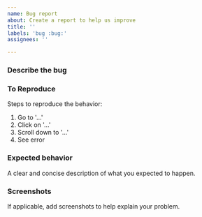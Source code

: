 ```yaml
---
name: Bug report
about: Create a report to help us improve
title: ''
labels: 'bug :bug:'
assignees: ''

---
```


### Describe the bug

### To Reproduce
Steps to reproduce the behavior:
1. Go to '...'
2. Click on '...'
3. Scroll down to '...'
4. See error

### Expected behavior
A clear and concise description of what you expected to happen.

### Screenshots
If applicable, add screenshots to help explain your problem.

